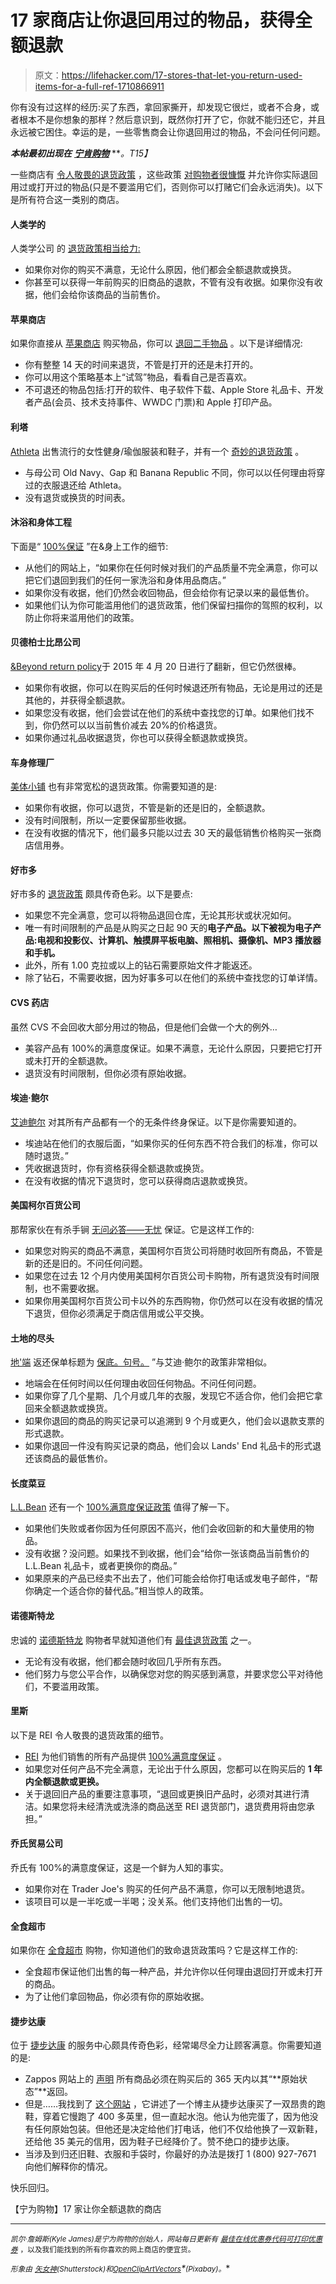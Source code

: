 # 17 家商店让你退回用过的物品，获得全额退款

> 原文：<https://lifehacker.com/17-stores-that-let-you-return-used-items-for-a-full-ref-1710866911>

你有没有过这样的经历:买了东西，拿回家撕开，却发现它很烂，或者不合身，或者根本不是你想象的那样？然后意识到，既然你打开了它，你就不能归还它，并且永远被它困住。幸运的是，一些零售商会让你退回用过的物品，不会问任何问题。



***本帖最初出现在*** [***宁肯购物***](http://www.rather-be-shopping.com/blog/2015/06/04/stores-that-let-you-return-used-items/) ***。*T15】**

一些商店有 [令人敬畏的退货政策](https://lifehacker.com/all-the-stores-that-will-give-you-a-refund-if-a-price-d-1661273299) ，这些政策 [对购物者很慷慨](https://lifehacker.com/know-these-major-retailers-online-price-match-policies-1501472181) 并允许你实际退回用过或打开过的物品(只是不要滥用它们，否则你可以打赌它们会永远消失)。以下是所有符合这一类别的商店。

#### 人类学的

人类学公司 的 [退货政策相当给力:](http://www.anthropologie.com/anthro/help/shipping_information.jsp)

*   如果你对你的购买不满意，无论什么原因，他们都会全额退款或换货。
*   你甚至可以获得一年前购买的旧商品的退款，不管有没有收据。如果你没有收据，他们会给你该商品的当前售价。

#### 苹果商店

如果你直接从 [苹果商店](http://www.rather-be-shopping.com/coupons/apple-store) 购买物品，你可以 [退回二手物品](http://store.apple.com/us/help/returns_refund) 。以下是详细情况:

*   你有整整 14 天的时间来退货，不管是打开的还是未打开的。
*   你可以用这个策略基本上“试驾”物品，看看自己是否喜欢。
*   不可退还的物品包括:打开的软件、电子软件下载、Apple Store 礼品卡、开发者产品(会员、技术支持事件、WWDC 门票)和 Apple 打印产品。

#### 利塔

[Athleta](http://www.rather-be-shopping.com/coupons/athleta) 出售流行的女性健身/瑜伽服装和鞋子，并有一个 [奇妙的退货政策](http://athleta.gap.com/customerService/info.do?cid=79311&cs=return_policies) 。

*   与母公司 Old Navy、Gap 和 Banana Republic 不同，你可以以任何理由将穿过的衣服退还给 Athleta。
*   没有退货或换货的时间表。

#### 沐浴和身体工程

下面是“ [100%保证](http://www.bathandbodyworks.com/helpdesk/index.jsp%3Bjsessionid=QpDsN1ThLG7NjJJMy1wNJTkHHlCgsJ7cGkJGpxhkZ7JLNJ1hGbC5%211561244137?display=ship&subdisplay=returns) ”在&身上工作的细节:

*   从他们的网站上，“如果你在任何时候对我们的产品质量不完全满意，你可以把它们退回到我们的任何一家洗浴和身体用品商店。”
*   如果你没有收据，他们仍然会收回物品，但会给你有记录以来的最低售价。
*   如果他们认为你可能滥用他们的退货政策，他们保留扫描你的驾照的权利，以防止你将来滥用他们的政策。

#### 贝德柏士比昂公司

[&Beyond return policy](http://www.bedbathandbeyond.com/store/static/EasyReturns)于 2015 年 4 月 20 日进行了翻新，但它仍然很棒。

*   如果你有收据，你可以在购买后的任何时候退还所有物品，无论是用过的还是其他的，并获得全额退款。
*   如果您没有收据，他们会尝试在他们的系统中查找您的订单。如果他们找不到，你仍然可以以当前售价减去 20%的价格退货。
*   如果你通过礼品收据退货，你也可以获得全额退款或换货。

#### 车身修理厂

[美体小铺](http://www.thebodyshop-usa.com/help/FAQ.aspx) 也有非常宽松的退货政策。你需要知道的是:

*   如果你有收据，你可以退货，不管是新的还是旧的，全额退款。
*   没有时间限制，所以一定要保留那些收据。
*   在没有收据的情况下，他们最多只能以过去 30 天的最低销售价格购买一张商店信用券。

#### 好市多

好市多的 [退货政策](https://customerservice.costco.com/system/templates/selfservice/costco_en_us/#%21portal/200500000001002/article/200500000040287/Costco-Return-Policy) 颇具传奇色彩。以下是要点:

*   如果您不完全满意，您可以将物品退回仓库，无论其形状或状况如何。
*   唯一有时间限制的产品是从购买之日起 90 天的**电子产品。以下被视为电子产品:电视和投影仪、计算机、触摸屏平板电脑、照相机、摄像机、MP3 播放器和手机。**
*   此外，所有 1.00 克拉或以上的钻石需要原始文件才能返还。
*   除了钻石，不需要收据，因为好事多可以在他们的系统中查找您的订单详情。

#### CVS 药店

虽然 CVS 不会回收大部分用过的物品，但是他们会做一个大的例外…

*   美容产品有 100%的满意度保证。如果不满意，无论什么原因，只要把它打开或未打开的全额退款。
*   退货没有时间限制，但你必须有原始收据。

#### 埃迪·鲍尔

[艾迪鲍尔](http://www.rather-be-shopping.com/coupons/eddie-bauer) 对其所有产品都有一个的无条件终身保证。以下是你需要知道的。

*   埃迪站在他们的衣服后面，“如果你买的任何东西不符合我们的标准，你可以随时退货。”
*   凭收据退货时，你有资格获得全额退款或换货。
*   在没有收据的情况下退货时，您可以获得商店退款或换货。

#### 美国柯尔百货公司

那帮家伙在有杀手锏 [无问必答——无忧](https://cs.kohls.com/app/answers/detail/a_id/893/%7E/hassle-free-returns) 保证。它是这样工作的:

*   如果您对购买的商品不满意，美国柯尔百货公司将随时收回所有商品，不管是新的还是旧的。不问任何问题。
*   如果您在过去 12 个月内使用美国柯尔百货公司卡购物，所有退货没有时间限制，也不需要收据。
*   如果你用美国柯尔百货公司卡以外的东西购物，你仍然可以在没有收据的情况下退货，但你必须满足于商店信用或公平交换。

#### 土地的尽头

[地'端](http://www.rather-be-shopping.com/coupons/lands-end) 返还保单标题为 [保底。句号。](http://www.landsend.com/aboutus/values/guaranteed-period/?cm_re=core-_-FT-_-guaranteed) ”与艾迪·鲍尔的政策非常相似。

*   地端会在任何时间以任何理由收回任何物品。不问任何问题。
*   如果你穿了几个星期、几个月或几年的衣服，发现它不适合你，他们会把它拿回来全额退款或换货。
*   如果你退回的商品的购买记录可以追溯到 9 个月或更久，他们会以退款支票的形式退款。
*   如果你退回一件没有购买记录的商品，他们会以 Lands' End 礼品卡的形式退还该商品的最低售价。

#### 长度菜豆

[L.L.Bean](http://www.rather-be-shopping.com/coupons/llbean) 还有一个 [100%满意度保证政策](http://www.llbean.com/llb/shop/510624?page=null) 值得了解一下。

*   如果他们失败或者你因为任何原因不高兴，他们会收回新的和大量使用的物品。
*   没有收据？没问题。如果找不到收据，他们会“给你一张该商品当前售价的 L.L.Bean 礼品卡，或者更换你的商品。”
*   如果原来的产品已经卖不出去了，他们可能会给你打电话或发电子邮件，“帮你确定一个适合你的替代品。”相当惊人的政策。

#### 诺德斯特龙

忠诚的 [诺德斯特龙](http://www.rather-be-shopping.com/coupons/nordstrom) 购物者早就知道他们有 [最佳退货政策](http://shop.nordstrom.com/c/return-policy) 之一。

*   无论有没有收据，他们都会随时收回几乎所有东西。
*   他们努力与您公平合作，以确保您对您的购买感到满意，并要求您公平对待他们，不要滥用政策。

#### 里斯

以下是 REI 令人敬畏的退货政策的细节。

*   [REI](http://www.rather-be-shopping.com/coupons/rei) 为他们销售的所有产品提供 [100%满意度保证](http://www.rei.com/help/return-policy.html) 。
*   如果您对任何产品不完全满意，无论出于什么原因，您都可以在购买后的 **1 年内全额退款或更换。**
*   关于退回旧产品的重要注意事项，“退回或更换旧产品时，必须对其进行清洁。如果您将未经清洗或洗涤的商品送至 REI 退货部门，退货费用将由您承担。”

#### 乔氏贸易公司

乔氏有 100%的满意度保证，这是一个鲜为人知的事实。

*   如果你对在 Trader Joe's 购买的任何产品不满意，你可以无限制地退货。
*   该项目可以是一半吃或一半喝；没关系。他们支持他们出售的一切。

#### 全食超市

如果你在 [全食超市](http://www.wholefoodsmarket.com/) 购物，你知道他们的致命退货政策吗？它是这样工作的:

*   全食超市保证他们出售的每一种产品，并允许你以任何理由退回打开或未打开的商品。
*   为了让他们拿回物品，你必须有你的原始收据。

#### 捷步达康

位于 [捷步达康](http://www.rather-be-shopping.com/coupons/zappos) 的服务中心颇具传奇色彩，经常竭尽全力让顾客满意。你需要知道的是:

*   Zappos 网站上的 [声明](http://www.zappos.com/shipping-and-returns) 所有商品必须在购买后的 365 天内以其“**原始状态”**返回。
*   但是……我找到了 [这个网站](http://www.geekfitness.net/holy-cow-zappos-is-awesome/) ，它讲述了一个博主从捷步达康买了一双昂贵的跑鞋，穿着它慢跑了 400 多英里，但一直起水泡。他认为他完蛋了，因为他没有任何原始包装。但他还是决定给他们打电话，他们不仅给他换了一双新鞋，还给他 35 美元的信用，因为鞋子已经降价了。赞不绝口的捷步达康。
*   当涉及到归还旧鞋、衣服和手袋时，你最好的办法是拨打 1 (800) 927-7671 向他们解释你的情况。

快乐回归。

【宁为购物】17 家让你全额退款的商店

* * *

<small>*凯尔·詹姆斯(Kyle James)是宁为购物的创始人，网站每日更新有*</small> [<small>*最佳在线优惠券代码*</small>](http://www.rather-be-shopping.com/)<small></small>*[<small>*可打印优惠券*</small>](http://www.rather-be-shopping.com/printable_coupons) <small>*，以及我们能找到的所有你喜欢的网上商店的便宜货。*</small>* 

**<small>形象由</small>* [*<small>矢女神</small>*](http://www.shutterstock.com/pic-228807412/stock-vector-flat-design-colorful-vector-illustration-concept-for-delivery-service-receiving-package-from.html?src=xBCbbmf3KI7fSn4QLCyfGQ-1-97)*<small>(Shutterstock)和</small>*[*<small>OpenClipArtVectors</small>*](http://pixabay.com/en/tag-label-yellow-price-tag-151102/)*<small>(Pixabay)。</small>**
